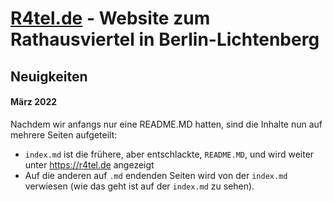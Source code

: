 # [R4tel.de](https://r4tel.de) - Website zum Rathausviertel in Berlin-Lichtenberg

## Neuigkeiten

#### März 2022
Nachdem wir anfangs nur eine README.MD hatten, sind die Inhalte nun auf mehrere Seiten aufgeteilt:
* `index.md` ist die frühere, aber entschlackte, `README.MD`, und wird weiter unter https://r4tel.de angezeigt
* Auf die anderen auf `.md` endenden Seiten wird von der `index.md` verwiesen (wie das geht ist auf der `index.md` zu sehen).

